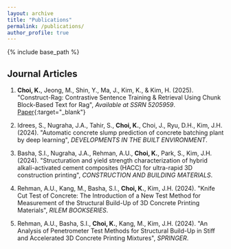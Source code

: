 ```yaml
---
layout: archive
title: "Publications"
permalink: /publications/
author_profile: true
---
```


{% include base_path %}


## Journal Articles

1. **Choi, K.**, Jeong, M., Shin, Y., Ma, J., Kim, K., & Kim, H. (2025). "Construct-Rag: Contrastive Sentence Training & Retrieval Using Chunk Block-Based Text for Rag", *Available at SSRN 5205959*. [Paper](https://papers.ssrn.com/sol3/papers.cfm?abstract_id=5205959){:target="_blank"}

2. Idrees, S., Nugraha, J.A., Tahir, S., **Choi, K.**, Choi, J., Ryu, D.H., Kim, J.H. (2024). "Automatic concrete slump prediction of concrete batching plant by deep learning", *DEVELOPMENTS IN THE BUILT ENVIRONMENT*. 

3. Basha, S.I., Nugraha, J.A., Rehman, A.U., **Choi, K.**, Park, S., Kim, J.H. (2024). "Structuration and yield strength characterization of hybrid alkali-activated cement composites (HACC) for ultra-rapid 3D construction printing", *CONSTRUCTION AND BUILDING MATERIALS*. 

4. Rehman, A.U., Kang, M., Basha, S.I., **Choi, K.**, Kim, J.H. (2024). "Knife Cut Test of Concrete: The Introduction of a New Test Method for Measurement of the Structural Build-Up of 3D Concrete Printing Materials", *RILEM BOOKSERIES*.

5. Rehman, A.U., Basha, S.I., **Choi, K.**, Kang, M., Kim, J.H. (2024). "An Analysis of Penetrometer Test Methods for Structural Build-Up in Stiff and Accelerated 3D Concrete Printing Mixtures", *SPRINGER*.